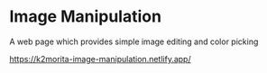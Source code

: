 # Image Manipulation

A web page which provides simple image editing and color picking

<https://k2morita-image-manipulation.netlify.app/>
